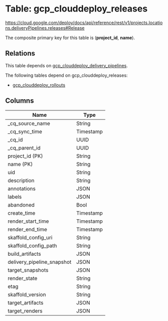 # Table: gcp_clouddeploy_releases

https://cloud.google.com/deploy/docs/api/reference/rest/v1/projects.locations.deliveryPipelines.releases#Release

The composite primary key for this table is (**project_id**, **name**).

## Relations

This table depends on [gcp_clouddeploy_delivery_pipelines](gcp_clouddeploy_delivery_pipelines.md).

The following tables depend on gcp_clouddeploy_releases:
  - [gcp_clouddeploy_rollouts](gcp_clouddeploy_rollouts.md)

## Columns

| Name          | Type          |
| ------------- | ------------- |
|_cq_source_name|String|
|_cq_sync_time|Timestamp|
|_cq_id|UUID|
|_cq_parent_id|UUID|
|project_id (PK)|String|
|name (PK)|String|
|uid|String|
|description|String|
|annotations|JSON|
|labels|JSON|
|abandoned|Bool|
|create_time|Timestamp|
|render_start_time|Timestamp|
|render_end_time|Timestamp|
|skaffold_config_uri|String|
|skaffold_config_path|String|
|build_artifacts|JSON|
|delivery_pipeline_snapshot|JSON|
|target_snapshots|JSON|
|render_state|String|
|etag|String|
|skaffold_version|String|
|target_artifacts|JSON|
|target_renders|JSON|